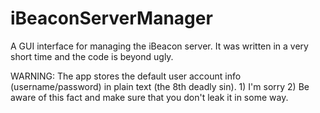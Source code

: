 iBeaconServerManager
====================

A GUI interface for managing the iBeacon server. It was written in a very short time and the code is beyond ugly.

WARNING: The app stores the default user account info (username/password) in plain text (the 8th deadly sin). 1) I'm sorry 2) Be aware of this fact and make sure that you don't leak it in some way.
